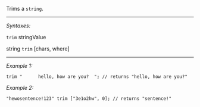 Trims a `string`.


---
*Syntaxes:*

`trim` stringValue

string `trim` [chars, where]

---
*Example 1:*

```sqf
trim "		hello, how are you?  "; // returns "hello, how are you?"
```

*Example 2:*

```sqf
"hewosentence!123" trim ["3e1o2hw", 0]; // returns "sentence!"
```